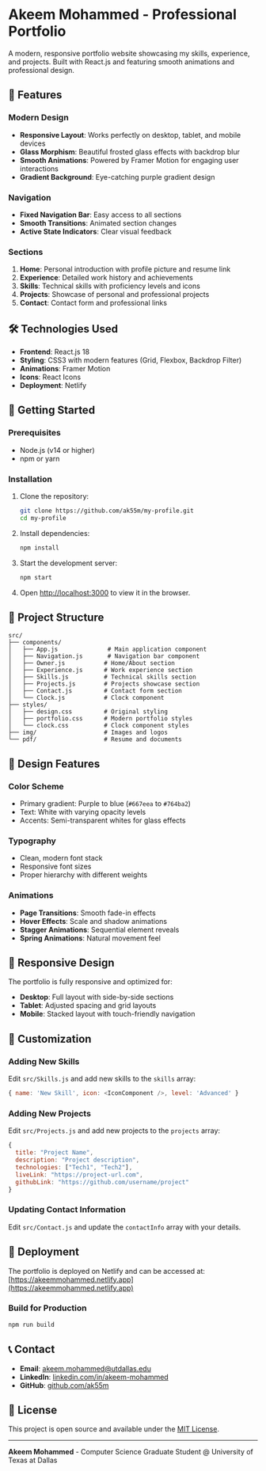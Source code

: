 # Akeem Mohammed - Professional Portfolio

A modern, responsive portfolio website showcasing my skills, experience, and projects. Built with React.js and featuring smooth animations and professional design.

## 🌟 Features

### Modern Design
- **Responsive Layout**: Works perfectly on desktop, tablet, and mobile devices
- **Glass Morphism**: Beautiful frosted glass effects with backdrop blur
- **Smooth Animations**: Powered by Framer Motion for engaging user interactions
- **Gradient Background**: Eye-catching purple gradient design

### Navigation
- **Fixed Navigation Bar**: Easy access to all sections
- **Smooth Transitions**: Animated section changes
- **Active State Indicators**: Clear visual feedback

### Sections
1. **Home**: Personal introduction with profile picture and resume link
2. **Experience**: Detailed work history and achievements
3. **Skills**: Technical skills with proficiency levels and icons
4. **Projects**: Showcase of personal and professional projects
5. **Contact**: Contact form and professional links

## 🛠️ Technologies Used

- **Frontend**: React.js 18
- **Styling**: CSS3 with modern features (Grid, Flexbox, Backdrop Filter)
- **Animations**: Framer Motion
- **Icons**: React Icons
- **Deployment**: Netlify

## 🚀 Getting Started

### Prerequisites
- Node.js (v14 or higher)
- npm or yarn

### Installation
1. Clone the repository:
   ```bash
   git clone https://github.com/ak55m/my-profile.git
   cd my-profile
   ```

2. Install dependencies:
   ```bash
   npm install
   ```

3. Start the development server:
   ```bash
   npm start
   ```

4. Open [http://localhost:3000](http://localhost:3000) to view it in the browser.

## 📁 Project Structure

```
src/
├── components/
│   ├── App.js              # Main application component
│   ├── Navigation.js       # Navigation bar component
│   ├── Owner.js           # Home/About section
│   ├── Experience.js      # Work experience section
│   ├── Skills.js          # Technical skills section
│   ├── Projects.js        # Projects showcase section
│   ├── Contact.js         # Contact form section
│   └── Clock.js           # Clock component
├── styles/
│   ├── design.css         # Original styling
│   ├── portfolio.css      # Modern portfolio styles
│   └── clock.css          # Clock component styles
├── img/                   # Images and logos
└── pdf/                   # Resume and documents
```

## 🎨 Design Features

### Color Scheme
- Primary gradient: Purple to blue (`#667eea` to `#764ba2`)
- Text: White with varying opacity levels
- Accents: Semi-transparent whites for glass effects

### Typography
- Clean, modern font stack
- Responsive font sizes
- Proper hierarchy with different weights

### Animations
- **Page Transitions**: Smooth fade-in effects
- **Hover Effects**: Scale and shadow animations
- **Stagger Animations**: Sequential element reveals
- **Spring Animations**: Natural movement feel

## 📱 Responsive Design

The portfolio is fully responsive and optimized for:
- **Desktop**: Full layout with side-by-side sections
- **Tablet**: Adjusted spacing and grid layouts
- **Mobile**: Stacked layout with touch-friendly navigation

## 🔧 Customization

### Adding New Skills
Edit `src/Skills.js` and add new skills to the `skills` array:
```javascript
{ name: 'New Skill', icon: <IconComponent />, level: 'Advanced' }
```

### Adding New Projects
Edit `src/Projects.js` and add new projects to the `projects` array:
```javascript
{
  title: "Project Name",
  description: "Project description",
  technologies: ["Tech1", "Tech2"],
  liveLink: "https://project-url.com",
  githubLink: "https://github.com/username/project"
}
```

### Updating Contact Information
Edit `src/Contact.js` and update the `contactInfo` array with your details.

## 🚀 Deployment

The portfolio is deployed on Netlify and can be accessed at:
[https://akeemmohammed.netlify.app](https://akeemmohammed.netlify.app)

### Build for Production
```bash
npm run build
```

## 📞 Contact

- **Email**: akeem.mohammed@utdallas.edu
- **LinkedIn**: [linkedin.com/in/akeem-mohammed](https://linkedin.com/in/akeem-mohammed)
- **GitHub**: [github.com/ak55m](https://github.com/ak55m)

## 📄 License

This project is open source and available under the [MIT License](LICENSE).

---

**Akeem Mohammed** - Computer Science Graduate Student @ University of Texas at Dallas
